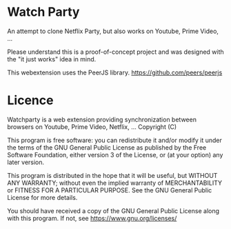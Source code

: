 # Watch Party
An attempt to clone Netflix Party, but also works on Youtube, Prime Video, ...

Please understand this is a proof-of-concept project and was designed with the "it just works" idea in mind.

This webextension uses the PeerJS library.
https://github.com/peers/peerjs

# Licence
Watchparty is a web extension providing synchronization between browsers on Youtube, Prime Video, Netflix, ...
Copyright (C) <year>  <name of author>

This program is free software: you can redistribute it and/or modify
it under the terms of the GNU General Public License as published by
the Free Software Foundation, either version 3 of the License, or
(at your option) any later version.

This program is distributed in the hope that it will be useful,
but WITHOUT ANY WARRANTY; without even the implied warranty of
MERCHANTABILITY or FITNESS FOR A PARTICULAR PURPOSE.  See the
GNU General Public License for more details.

You should have received a copy of the GNU General Public License
along with this program.  If not, see <https://www.gnu.org/licenses/>
